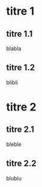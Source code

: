 # titre 1

## titre 1.1

blabla

## titre 1.2

blibli

# titre 2

## titre 2.1

bleble

## titre 2.2

blublu

